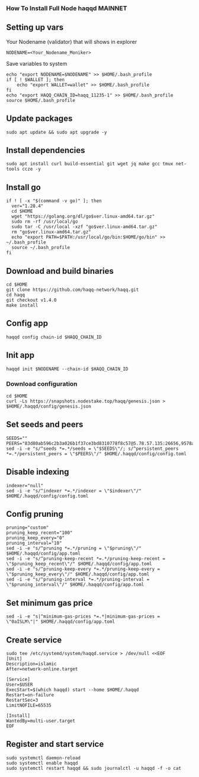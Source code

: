 ### How To Install Full Node haqqd MAINNET



## Setting up vars
Your Nodename (validator) that will shows in explorer
```
NODENAME=<Your_Nodename_Moniker>
```

Save variables to system
```
echo "export NODENAME=$NODENAME" >> $HOME/.bash_profile
if [ ! $WALLET ]; then
	echo "export WALLET=wallet" >> $HOME/.bash_profile
fi
echo "export HAQQ_CHAIN_ID=haqq_11235-1" >> $HOME/.bash_profile
source $HOME/.bash_profile
```

## Update packages
```
sudo apt update && sudo apt upgrade -y
```

## Install dependencies
```
sudo apt install curl build-essential git wget jq make gcc tmux net-tools ccze -y
```

## Install go
```
if ! [ -x "$(command -v go)" ]; then
  ver="1.20.4"
  cd $HOME
  wget "https://golang.org/dl/go$ver.linux-amd64.tar.gz"
  sudo rm -rf /usr/local/go
  sudo tar -C /usr/local -xzf "go$ver.linux-amd64.tar.gz"
  rm "go$ver.linux-amd64.tar.gz"
  echo "export PATH=$PATH:/usr/local/go/bin:$HOME/go/bin" >> ~/.bash_profile
  source ~/.bash_profile
fi
```

## Download and build binaries
```
cd $HOME
git clone https://github.com/haqq-network/haqq.git
cd haqq
git checkout v1.4.0
make install
```

## Config app
```
haqqd config chain-id $HAQQ_CHAIN_ID
```

## Init app
```
haqqd init $NODENAME --chain-id $HAQQ_CHAIN_ID
```

### Download configuration
```
cd $HOME
curl -Ls https://snapshots.nodestake.top/haqq/genesis.json > $HOME/.haqqd/config/genesis.json
```

## Set seeds and peers
```
SEEDS=""
PEERS="83d80ab596c2b3a026b1f37ce3bd8310778f8c57@5.78.57.135:26656,9578a7c58cd91724c639aaf2ff5a01a35ce6e705@34.91.100.34:26656,9295e4898f83139726f3c5dd87d73efcd328e8f2@148.113.143.171:26656,ecb2274dbef5350270d3e21175b31746350cdc37@34.141.202.93:26656,977238095690cbbc57e2299f737c4258e0547cbd@34.107.55.236:26656,4e1c2471efb89239fb04a4b75f9f87177fd91d00@134.65.195.37:26656,fb0b8dfc6d81be517e8150f532c5d5ef09e5c898@34.88.105.219:26656,e345b6d6db937518aca00afb91c9e63e55b4fac1@135.181.183.212:26656,97e4468ac589eac505a800411c635b14511a61bb@169.155.46.251:26656,e04d814cf820c498e64153c27b021be1a70b6f6b@65.109.33.48:25656,4dddc284c0aa3373b3f73da95e989a607f37ee26@35.204.156.167:26656"
sed -i -e "s/^seeds *=.*/seeds = \"$SEEDS\"/; s/^persistent_peers *=.*/persistent_peers = \"$PEERS\"/" $HOME/.haqqd/config/config.toml
```

## Disable indexing
```
indexer="null"
sed -i -e "s/^indexer *=.*/indexer = \"$indexer\"/" $HOME/.haqqd/config/config.toml
```

## Config pruning
```
pruning="custom"
pruning_keep_recent="100"
pruning_keep_every="0"
pruning_interval="10"
sed -i -e "s/^pruning *=.*/pruning = \"$pruning\"/" $HOME/.haqqd/config/app.toml
sed -i -e "s/^pruning-keep-recent *=.*/pruning-keep-recent = \"$pruning_keep_recent\"/" $HOME/.haqqd/config/app.toml
sed -i -e "s/^pruning-keep-every *=.*/pruning-keep-every = \"$pruning_keep_every\"/" $HOME/.haqqd/config/app.toml
sed -i -e "s/^pruning-interval *=.*/pruning-interval = \"$pruning_interval\"/" $HOME/.haqqd/config/app.toml
```

## Set minimum gas price
```
sed -i -e "s|^minimum-gas-prices *=.*|minimum-gas-prices = \"0aISLM\"|" $HOME/.haqqd/config/app.toml

```

## Create service
```
sudo tee /etc/systemd/system/haqqd.service > /dev/null <<EOF
[Unit]
Description=islamic
After=network-online.target

[Service]
User=$USER
ExecStart=$(which haqqd) start --home $HOME/.haqqd
Restart=on-failure
RestartSec=3
LimitNOFILE=65535

[Install]
WantedBy=multi-user.target
EOF
```

## Register and start service
```
sudo systemctl daemon-reload
sudo systemctl enable haqqd
sudo systemctl restart haqqd && sudo journalctl -u haqqd -f -o cat
```
